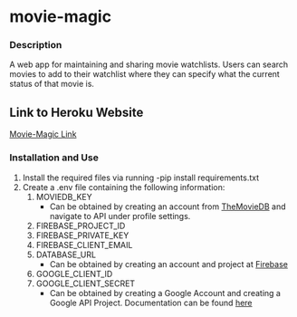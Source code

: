 # movie-magic
### Description
A web app for maintaining and sharing movie watchlists. Users can search movies to add to their watchlist where they can specify what the current status of that movie is.
## Link to Heroku Website
[Movie-Magic Link](https://movie-magic-1.herokuapp.com/)

### Installation and Use
1. Install the required files via running -pip install requirements.txt
2. Create a .env file containing the following information:
    1. MOVIEDB_KEY
        - Can be obtained by creating an account from [TheMovieDB](https://www.themoviedb.org/) and navigate to API under profile settings. 
    2. FIREBASE_PROJECT_ID
    3. FIREBASE_PRIVATE_KEY
    4. FIREBASE_CLIENT_EMAIL
    5. DATABASE_URL
        - Can be obtained by creating an account and project at [Firebase](https://firebase.google.com/)
    6. GOOGLE_CLIENT_ID
    7. GOOGLE_CLIENT_SECRET
        - Can be obtained by creating a Google Account and creating a Google API Project. Documentation can be found [here](https://developers.google.com/identity/gsi/web/guides/get-google-api-clientid)
